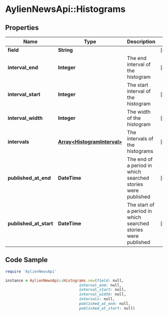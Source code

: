 # AylienNewsApi::Histograms

## Properties

Name | Type | Description | Notes
------------ | ------------- | ------------- | -------------
**field** | **String** |  | [optional] 
**interval_end** | **Integer** | The end interval of the histogram | [optional] 
**interval_start** | **Integer** | The start interval of the histogram | [optional] 
**interval_width** | **Integer** | The width of the histogram | [optional] 
**intervals** | [**Array&lt;HistogramInterval&gt;**](HistogramInterval.md) | The intervals of the histograms | [optional] 
**published_at_end** | **DateTime** | The end of a period in which searched stories were published | [optional] 
**published_at_start** | **DateTime** | The start of a period in which searched stories were published | [optional] 

## Code Sample

```ruby
require 'AylienNewsApi'

instance = AylienNewsApi::Histograms.new(field: null,
                                 interval_end: null,
                                 interval_start: null,
                                 interval_width: null,
                                 intervals: null,
                                 published_at_end: null,
                                 published_at_start: null)
```


